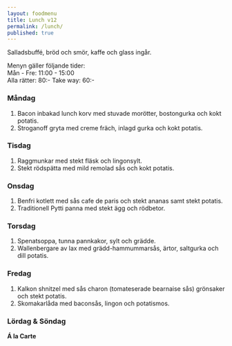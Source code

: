 ```yaml
---
layout: foodmenu
title: Lunch v12
permalink: /lunch/
published: true
---
```

Salladsbuffé, bröd och smör, kaffe och glass ingår.

Menyn gäller följande tider:  
Mån - Fre: 11:00 - 15:00  
Alla rätter: 80:- Take way: 60:-

### Måndag

1. Bacon inbakad lunch korv med stuvade morötter, bostongurka och kokt potatis.
2. Stroganoff gryta med creme fräch, inlagd gurka och kokt potatis.

### Tisdag

1. Raggmunkar med stekt fläsk och lingonsylt.
2. Stekt rödspätta med mild remolad sås och kokt potatis.

### Onsdag

1. Benfri kotlett med sås cafe de paris och stekt ananas samt stekt potatis.
2. Traditionell Pytti panna med stekt ägg och rödbetor.

### Torsdag

1. Spenatsoppa, tunna pannkakor, sylt och grädde.
2. Wallenbergare av lax med grädd-hammummarsås, ärtor, saltgurka och dill potatis.

### Fredag

1. Kalkon shnitzel med sås charon (tomateserade bearnaise sås) grönsaker och stekt potatis.
2. Skomakarlåda med baconsås, lingon och potatismos.


### Lördag & Söndag

**Á la Carte**
